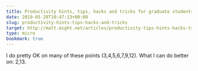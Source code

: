 ```yaml
---
title: Productivity hints, tips, hacks and tricks for graduate students and professors
date: 2019-05-28T10:47:13+00:00
slug: productivity-hints-tips-hacks-and-tricks
target: http://matt.might.net/articles/productivity-tips-hints-hacks-tricks-for-grad-students-academics/
type: micro
bookmark: true
---
```

I do pretty OK on many of these points (3,4,5,6,7,9,12).
What I can do better on: 2,13. 